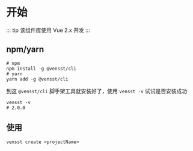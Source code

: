 # 开始

::: tip
该组件库使用 Vue 2.x 开发
:::

## npm/yarn


```shell
# npm
npm install -g @vensst/cli 
# yarn
yarn add -g @vensst/cli 
```


到这 `@vensst/cli` 脚手架工具就安装好了，使用 `vensst -v` 试试是否安装成功

```shell
vensst -v
# 2.0.0
```

## 使用

``` shell
vensst create <projectName>
```
